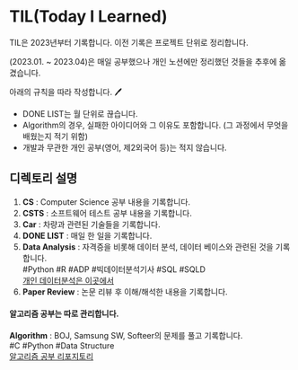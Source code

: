# TIL(Today I Learned)

TIL은 2023년부터 기록합니다. 이전 기록은 프로젝트 단위로 정리합니다.

(2023.01. ~ 2023.04)은 매일 공부했으나 개인 노션에만 정리했던 것들을 추후에 옮겼습니다.

아래의 규칙을 따라 작성합니다. :pen:
- DONE LIST는 월 단위로 끊습니다.
- Algorithm의 경우, 실패한 아이디어와 그 이유도 포함합니다. (그 과정에서 무엇을 배웠는지 적기 위함)
- 개발과 무관한 개인 공부(영어, 제2외국어 등)는 적지 않습니다.

## 디렉토리 설명
1. __CS__ : Computer Science 공부 내용을 기록합니다.<br>
2. __CSTS__ : 소프트웨어 테스트 공부 내용을 기록합니다.<br>
3. __Car__ : 차량과 관련된 기술들을 기록합니다.<br>
4. __DONE LIST__ : 매일 한 일을 기록합니다.<br>
5. __Data Analysis__ : 자격증을 비롯해 데이터 분석, 데이터 베이스와 관련된 것을 기록합니다.<br>
  #Python #R #ADP #빅데이터분석기사 #SQL #SQLD<br>
  [개인 데이터분석은 이곳에서](https://github.com/lou9am/Data_Analysis.git) 
5. __Paper Review__ : 논문 리뷰 후 이해/해석한 내용을 기록합니다.<br>

#### 알고리즘 공부는 따로 관리합니다.
__Algorithm__ : BOJ, Samsung SW, Softeer의 문제를 풀고 기록합니다.<br>
  #C #Python #Data Structure<br>
  [알고리즘 공부 리포지토리](https://github.com/lou9am/AlgorithmStudy)
